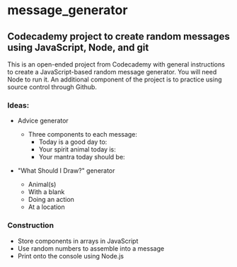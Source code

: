 # message_generator
## Codecademy project to create random messages using JavaScript, Node, and git

This is an open-ended project from Codecademy with general instructions to create a JavaScript-based random message generator. You will need Node to run it. An additional component of the project is to practice using source control through Github. 

### Ideas: 
- Advice generator
    - Three components to each message: 
        - Today is a good day to:
        - Your spirit animal today is: 
        - Your mantra today should be: 

- "What Should I Draw?" generator
    - Animal(s)
    - With a blank
    - Doing an action
    - At a location

### Construction
- Store components in arrays in JavaScript
- Use random numbers to assemble into a message
- Print onto the console using Node.js
